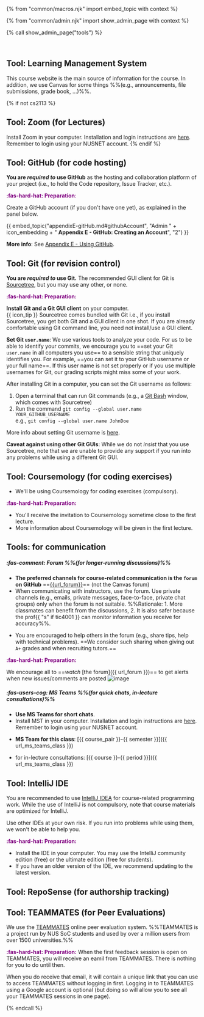 {% from "common/macros.njk" import embed_topic with context %}

{% from "common/admin.njk" import show_admin_page with context %}

{% call show_admin_page("tools") %}
<div id="main">

<pic src="{{baseUrl}}/admin/images/toolsList.png" style="width: 700px"></pic><br>

## Tool: Learning Management System

This course website is the main source of information for the course. In addition, we use Canvas for some things %%(e.g., announcements, file submissions, grade book, ...)%%.

<!-- ----------------------------------------------------------------------------------------------------- -->
{% if not cs2113 %}
## Tool: Zoom (for Lectures)

Install Zoom in your computer. Installation and login instructions are [here](https://wiki.nus.edu.sg/pages/viewpage.action?spaceKey=THES&title=Proctoring+with+Zoom). Remember to login using your NUSNET account.
{% endif %}
<!-- ----------------------------------------------------------------------------------------------------- -->
<div id="github">

## Tool: GitHub (for code hosting)

**You are _required to_ use GitHub** as the hosting and collaboration platform of your project (i.e., to hold the Code repository, Issue Tracker, etc.).

<box>

<span style="color:purple">**:fas-hard-hat: Preparation**:</span>

Create a GitHub account (if you don't have one yet), as explained in the panel below.

{{ embed_topic("appendixE-gitHub.md#githubAccount", "Admin " + icon_embedding + " **Appendix E - GitHub: Creating an Account**", "2") }}
</box>

**More info**: See [Appendix E - Using GitHub](appendixE-gitHub.html).

</div><!-- ----------------------------------------------------------------------------------------------------- -->
<div id="rcs">

## Tool: Git (for revision control)

**You are _required to_ use Git.** The recommended GUI client for Git is [Sourcetree](https://www.sourcetreeapp.com/), but you may use any other, or none.

<box>

<span style="color:purple">**:fas-hard-hat: Preparation:**</span>

**Install Git and a Git GUI client** on your computer.<br>
  {{ icon_tip }} Sourcetree comes bundled with Git i.e., if you install Sourcetree, you get both Git and a GUI client in one shot. If you are already comfortable using Git command line, you need not install/use a GUI client.

<div id="git-username">

**Set Git `user.name`**: We use various tools to analyze your code. For us to be able to identify your commits, we encourage you to ==set your Git `user.name` in all computers you use== to a sensible string that uniquely identifies you. For example, ==you can set it to your GitHub username or your full name==. If this user name is not set properly or if you use multiple usernames for Git, our grading scripts might miss some of your work.

After installing Git in a computer, you can set the Git username as follows:
1. Open a terminal that can run Git commands (e.g., a [Git Bash](https://www.atlassian.com/git/tutorials/git-bash) window, which comes with Sourcetree)
2. Run the command `git config --global user.name YOUR_GITHUB_USERNAME`<br>
   e.g., `git config --global user.name JohnDoe`

More info about setting Git username is [here](https://help.github.com/articles/setting-your-username-in-git/).

<box type="warning" seamless>

**Caveat against using other Git GUIs**: While we do not _insist_ that you use Sourcetree, note that we are unable  to provide any support if you run into any problems while using a different Git GUI.
</box>
</div>
</box>

</div><!-- ----------------------------------------------------------------------------------------------------- -->

<div tags="m--cs2113 m--tic2002" id="coursemology">

## Tool: Coursemology (for coding exercises)

* We'll be using Coursemology for coding exercises (compulsory).

<box>

<span style="color:purple">**:fas-hard-hat: Preparation:**</span>

* You'll receive the invitation to Coursemology sometime close to the first lecture.
* More information about Coursemology will be given in the first lecture.
</box>

</div><!-- ----------------------------------------------------------------------------------------------------- -->
<div id="communication">

## Tools: for communication

##### :fas-comment: Forum %%(for longer-running discussions)%%
* **The preferred channels for course-related communication is the `forum` on GitHub** ==[{{url_forum}}]({{url_forum}})== (not the Canvas forum)
* When communicating with instructors, use the forum. Use private channels (e.g., emails, private messages, face-to-face, private chat groups) only when the forum is not suitable. %%Rationale: 1. More classmates can benefit from the discussions, 2. It is also safer because the prof{{ "s" if tic4001 }} can monitor information you receive for accuracy%%.
<div tags="m--cs2103 m--cs2113 m--tic4002">

* You are encouraged to help others in the forum (e.g., share tips, help with technical problems). ==We consider such sharing when giving out `A+` grades and when recruiting tutors.==
</div>

<box>

<span style="color:purple">**:fas-hard-hat: Preparation:**</span>

We encourage all to ==_watch_ [the forum]({{ url_forum }})== to get alerts when new issues/comments are posted ![image](https://user-images.githubusercontent.com/1673303/44647915-0c761a80-aa12-11e8-98ac-2deb50532643.png)
</box>

<div tags="m--cs2103 m--cs2113 m--tic4001 m--tic4002">

##### :fas-users-cog: MS Teams %%(for quick chats, in-lecture consultations)%%

* **Use MS Teams for short chats**.
* Install MST in your computer. Installation and login instructions are [here](https://wiki.nus.edu.sg/pages/viewpage.action?spaceKey=THES&title=Before+exams+-+Install+and+log+in+to+Microsoft+Teams). Remember to login using your NUSNET account.


<div tags="m--cs2103 m--cs2113">

* **MS Team for this class**: [{{ course_pair }}-{{ semester }}]({{ url_ms_teams_class }})
</div>
<div tags="m--tic4001 m--tic4002">

* for in-lecture consultations: [{{ course }}-{{ period }}]({{ url_ms_teams_class }})
</div>
</div>

</div><!-- ----------------------------------------------------------------------------------------------------- -->
<div id="ide">

## Tool: IntelliJ IDE

You are recommended to use [IntelliJ IDEA](https://www.jetbrains.com/idea/) for course-related programming work. While the use of IntelliJ is not compulsory, note that course materials are optimized for IntelliJ.

<box type="warning" seamless>

Use other IDEs at your own risk. If you run into problems while using them, we won't be able to help you.
</box>

<box>

<span style="color:purple">**:fas-hard-hat: Preparation:**</span>
* Install the IDE in your computer. You may use the IntelliJ community edition (free) or the ultimate edition (free for students).
* If you have an older version of the IDE, we recommend updating to the latest version.
</box>

</div><!-- ----------------------------------------------------------------------------------------------------- -->
<div id="reposense">

## Tool: RepoSense (for authorship tracking)

<include src="tools-reposense-fragment.md" />
</div><!-- ----------------------------------------------------------------------------------------------------- -->
<div id="teammates">

## Tool: TEAMMATES (for Peer Evaluations)

We use the [TEAMMATES](http://teammatesv4.appspot.com/) online peer evaluation system. %%TEAMMATES is a project run by NUS SoC students and used by over a million users from over 1500 universities.%%

<box>

<span style="color:purple">**:fas-hard-hat: Preparation:**</span>
When the first feedback session is open on TEAMMATES, you will receive an eamil from TEAMMATES. There is nothing for you to do until then.

When you do receive that email, it will contain a unique link that you can use to access TEAMMATES without logging in first. Logging in to TEAMMATES using a Google account is optional (but doing so will allow you to see all your TEAMMATES sessions in one page).
</box>
</div>

</div>

{% endcall %}
